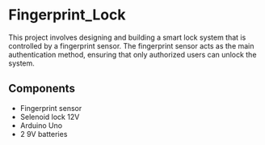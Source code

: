 # Fingerprint_Lock

This project involves designing and building a smart lock system that is controlled by a fingerprint sensor. The fingerprint sensor acts as the main authentication method, ensuring that only authorized users can unlock the system.

## Components 

- Fingerprint sensor
- Selenoid lock 12V
- Arduino Uno
- 2 9V batteries

